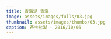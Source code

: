 ```yaml
---
title: 青海湖 青海
image: assets/images/fulls/03.jpg
thumbnail: assets/images/thumbs/03.jpg
caption: 茶卡盐湖 - 2016/10/06
---
```

